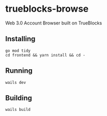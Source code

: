 # trueblocks-browse

Web 3.0 Account Browser built on TrueBlocks

## Installing

```[bash]
go mod tidy
cd frontend && yarn install && cd -
```

## Running

```[bash]
wails dev
```

## Building

```[bash]
wails build
```
